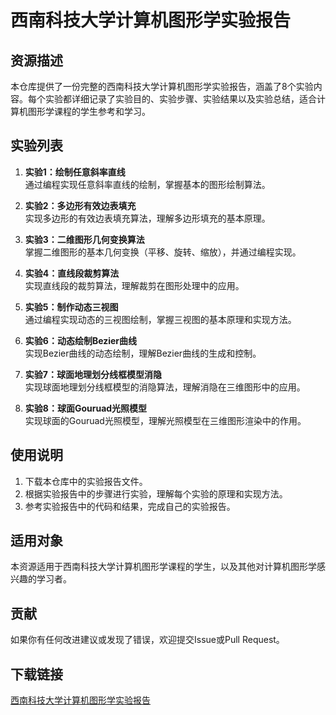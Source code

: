# 西南科技大学计算机图形学实验报告

## 资源描述

本仓库提供了一份完整的西南科技大学计算机图形学实验报告，涵盖了8个实验内容。每个实验都详细记录了实验目的、实验步骤、实验结果以及实验总结，适合计算机图形学课程的学生参考和学习。

## 实验列表

1. **实验1：绘制任意斜率直线**  
   通过编程实现任意斜率直线的绘制，掌握基本的图形绘制算法。

2. **实验2：多边形有效边表填充**  
   实现多边形的有效边表填充算法，理解多边形填充的基本原理。

3. **实验3：二维图形几何变换算法**  
   掌握二维图形的基本几何变换（平移、旋转、缩放），并通过编程实现。

4. **实验4：直线段裁剪算法**  
   实现直线段的裁剪算法，理解裁剪在图形处理中的应用。

5. **实验5：制作动态三视图**  
   通过编程实现动态的三视图绘制，掌握三视图的基本原理和实现方法。

6. **实验6：动态绘制Bezier曲线**  
   实现Bezier曲线的动态绘制，理解Bezier曲线的生成和控制。

7. **实验7：球面地理划分线框模型消隐**  
   实现球面地理划分线框模型的消隐算法，理解消隐在三维图形中的应用。

8. **实验8：球面Gouruad光照模型**  
   实现球面的Gouruad光照模型，理解光照模型在三维图形渲染中的作用。

## 使用说明

1. 下载本仓库中的实验报告文件。
2. 根据实验报告中的步骤进行实验，理解每个实验的原理和实现方法。
3. 参考实验报告中的代码和结果，完成自己的实验报告。

## 适用对象

本资源适用于西南科技大学计算机图形学课程的学生，以及其他对计算机图形学感兴趣的学习者。

## 贡献

如果你有任何改进建议或发现了错误，欢迎提交Issue或Pull Request。

## 下载链接

[西南科技大学计算机图形学实验报告](https://pan.quark.cn/s/15028752de08)